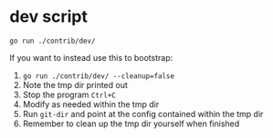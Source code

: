 # dev script

`go run ./contrib/dev/`

If you want to instead use this to bootstrap:

1. `go run ./contrib/dev/ --cleanup=false`
2. Note the tmp dir printed out
3. Stop the program `Ctrl+C`
4. Modify as needed within the tmp dir
5. Run `git-dir` and point at the config contained within the tmp dir
6. Remember to clean up the tmp dir yourself when finished
